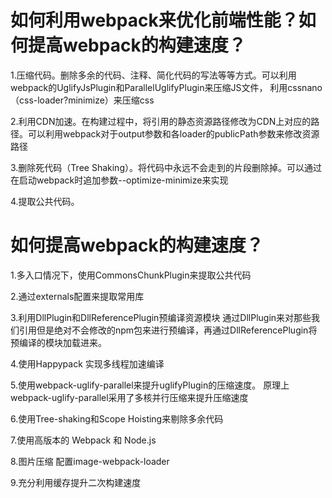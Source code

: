 # 如何利用webpack来优化前端性能？如何提高webpack的构建速度？

1.压缩代码。删除多余的代码、注释、简化代码的写法等等方式。可以利用webpack的UglifyJsPlugin和ParallelUglifyPlugin来压缩JS文件， 利用cssnano（css-loader?minimize）来压缩css

2.利用CDN加速。在构建过程中，将引用的静态资源路径修改为CDN上对应的路径。可以利用webpack对于output参数和各loader的publicPath参数来修改资源路径

3.删除死代码（Tree Shaking）。将代码中永远不会走到的片段删除掉。可以通过在启动webpack时追加参数--optimize-minimize来实现

4.提取公共代码。

# 如何提高webpack的构建速度？

1.多入口情况下，使用CommonsChunkPlugin来提取公共代码

2.通过externals配置来提取常用库

3.利用DllPlugin和DllReferencePlugin预编译资源模块 通过DllPlugin来对那些我们引用但是绝对不会修改的npm包来进行预编译，再通过DllReferencePlugin将预编译的模块加载进来。

4.使用Happypack 实现多线程加速编译

5.使用webpack-uglify-parallel来提升uglifyPlugin的压缩速度。 原理上webpack-uglify-parallel采用了多核并行压缩来提升压缩速度

6.使用Tree-shaking和Scope Hoisting来剔除多余代码

7.使用高版本的 Webpack 和 Node.js

8.图片压缩 配置image-webpack-loader

9.充分利用缓存提升二次构建速度
